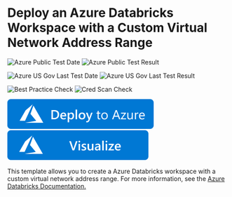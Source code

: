 # Deploy an Azure Databricks Workspace with a Custom Virtual Network Address Range

![Azure Public Test Date](https://azurequickstartsservice.blob.core.windows.net/badges/101-databricks-workspace-with-custom-vnet-address/PublicLastTestDate.svg)
![Azure Public Test Result](https://azurequickstartsservice.blob.core.windows.net/badges/101-databricks-workspace-with-custom-vnet-address/PublicDeployment.svg)

![Azure US Gov Last Test Date](https://azurequickstartsservice.blob.core.windows.net/badges/101-databricks-workspace-with-custom-vnet-address/FairfaxLastTestDate.svg)
![Azure US Gov Last Test Result](https://azurequickstartsservice.blob.core.windows.net/badges/101-databricks-workspace-with-custom-vnet-address/FairfaxDeployment.svg)

![Best Practice Check](https://azurequickstartsservice.blob.core.windows.net/badges/101-databricks-workspace-with-custom-vnet-address/BestPracticeResult.svg)
![Cred Scan Check](https://azurequickstartsservice.blob.core.windows.net/badges/101-databricks-workspace-with-custom-vnet-address/CredScanResult.svg)

[![Deploy To Azure](https://raw.githubusercontent.com/Azure/azure-quickstart-templates/master/1-CONTRIBUTION-GUIDE/images/deploytoazure.svg?sanitize=true)](https://portal.azure.com/#create/Microsoft.Template/uri/https%3A%2F%2Fraw.githubusercontent.com%2FAzure%2Fazure-quickstart-templates%2Fmaster%2F101-databricks-workspace-with-custom-vnet-address%2Fazuredeploy.json)  [![Visualize](https://raw.githubusercontent.com/Azure/azure-quickstart-templates/master/1-CONTRIBUTION-GUIDE/images/visualizebutton.svg?sanitize=true)](http://armviz.io/#/?load=https%3A%2F%2Fraw.githubusercontent.com%2FAzure%2Fazure-quickstart-templates%2Fmaster%2F101-databricks-workspace-with-custom-vnet-address%2Fazuredeploy.json)

This template allows you to create a Azure Databricks workspace with a custom virtual network address range.
For more information, see the <a href="https://docs.microsoft.com/en-us/azure/azure-databricks/">Azure Databricks Documentation.


